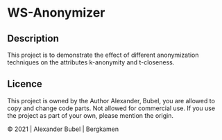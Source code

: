 # WS-Anonymizer
## Description
This project is to demonstrate the effect of different anonymization techniques on the attributes k-anonymity and t-closeness.
## Licence
This project is owned by the Author Alexander, Bubel, you are allowed to copy and change code parts. Not allowed for commercial use. If you use the project as part of your own, please mention the origin.

© 2021 | Alexander Bubel | Bergkamen
